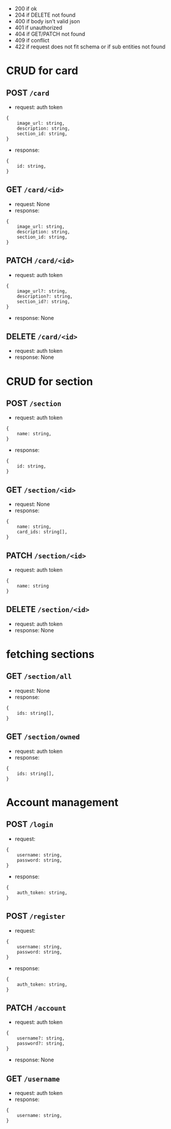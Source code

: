 - 200 if ok
- 204 if DELETE not found
- 400 if body isn't valid json
- 401 if unauthorized
- 404 if GET/PATCH not found
- 409 if conflict
- 422 if request does not fit schema or if sub entities not found

# CRUD for card

## POST `/card`
- request: auth token
```
{
    image_url: string,
    description: string,
    section_id: string,
}
```
- response:
```
{
    id: string,
}
```

## GET `/card/<id>`
- request: None
- response:
```
{
    image_url: string,
    description: string,
    section_id: string,
}
```

## PATCH `/card/<id>`
- request: auth token
```
{
    image_url?: string,
    description?: string,
    section_id?: string,
}
```
- response: None

## DELETE `/card/<id>`
- request: auth token
- response: None

# CRUD for section

## POST `/section`
- request: auth token
```
{
    name: string,
}
```
- response: 
```
{
    id: string,
}
```

## GET `/section/<id>`
- request: None
- response:
```
{
    name: string,
    card_ids: string[],
}
```

## PATCH `/section/<id>`
- request: auth token
```
{
    name: string
}
```

## DELETE `/section/<id>`
- request: auth token
- response: None

# fetching sections

## GET `/section/all`
- request: None
- response:
```
{
    ids: string[],
}
```

## GET `/section/owned`
- request: auth token
- response:
```
{
    ids: string[],
}
```

# Account management

## POST `/login`
- request:
```
{
    username: string,
    password: string,
}
```
- response:
```
{
    auth_token: string,
}
```

## POST `/register`
- request:
```
{
    username: string,
    password: string,
}
```
- response:
```
{
    auth_token: string,
}
```

## PATCH `/account`
- request: auth token
```
{
    username?: string,
    password?: string,
}
```
- response: None

## GET `/username`
- request: auth token
- response: 
```
{
    username: string,
}
```
